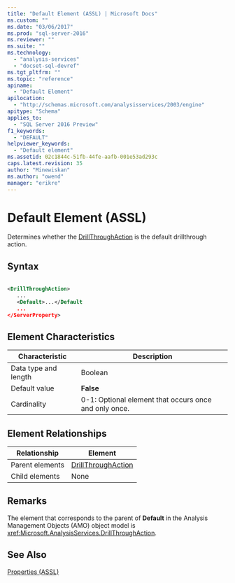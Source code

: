 ```yaml
---
title: "Default Element (ASSL) | Microsoft Docs"
ms.custom: ""
ms.date: "03/06/2017"
ms.prod: "sql-server-2016"
ms.reviewer: ""
ms.suite: ""
ms.technology: 
  - "analysis-services"
  - "docset-sql-devref"
ms.tgt_pltfrm: ""
ms.topic: "reference"
apiname: 
  - "Default Element"
apilocation: 
  - "http://schemas.microsoft.com/analysisservices/2003/engine"
apitype: "Schema"
applies_to: 
  - "SQL Server 2016 Preview"
f1_keywords: 
  - "DEFAULT"
helpviewer_keywords: 
  - "Default element"
ms.assetid: 02c1844c-51fb-44fe-aafb-001e53ad293c
caps.latest.revision: 35
author: "Minewiskan"
ms.author: "owend"
manager: "erikre"
---
```

# Default Element (ASSL)
  Determines whether the [DrillThroughAction](../../../analysis-services/scripting/data-type/drillthroughaction-data-type-assl.md) is the default drillthrough action.  
  
## Syntax  
  
```xml  
  
<DrillThroughAction>  
   ...  
   <Default>...</Default  
   ...  
</ServerProperty>  
```  
  
## Element Characteristics  
  
|Characteristic|Description|  
|--------------------|-----------------|  
|Data type and length|Boolean|  
|Default value|**False**|  
|Cardinality|0-1: Optional element that occurs once and only once.|  
  
## Element Relationships  
  
|Relationship|Element|  
|------------------|-------------|  
|Parent elements|[DrillThroughAction](../../../analysis-services/scripting/data-type/drillthroughaction-data-type-assl.md)|  
|Child elements|None|  
  
## Remarks  
 The element that corresponds to the parent of **Default** in the Analysis Management Objects (AMO) object model is <xref:Microsoft.AnalysisServices.DrillThroughAction>.  
  
## See Also  
 [Properties &#40;ASSL&#41;](../../../analysis-services/scripting/properties/properties-assl.md)  
  
  